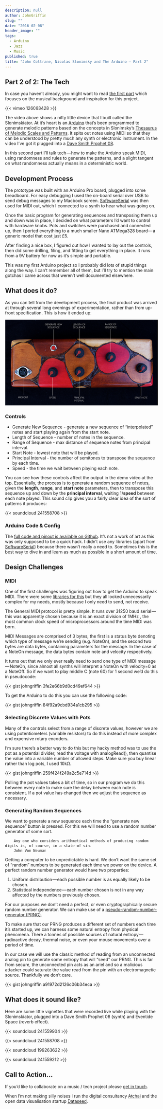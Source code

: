 ```yaml
---
description: null
author: JohnGriffin
slug: ""
date: "2016-02-08"
header_image: ""
tags: 
  - Arduino
  - Jazz
  - Music
published: true
title: "John Coltrane, Nicolas Slonimsky and The Arduino — Part 2"
---
```


## Part 2 of 2: The Tech

In case you haven’t already, you might want to read [the first part](/blog/2016-02-09-john-coltrane-nicolas-slonimsky-and-the-arduino-part-1/) which focuses on the musical background and inspiration for this project.

{{< vimeo 126063428 >}}

The video above shows a nifty little device that I built called the Slonimskiator. At it’s heart is an [Arduino](https://www.arduino.cc/) that’s been programmed to generate melodic patterns based on the concepts in Slonimsky’s [Thesaurus of Melodic Scales and Patterns](http://www.amazon.com/Thesaurus-Scales-Melodic-Patterns-Text/dp/082561449X). It spits out notes using MIDI so that they can be understood by pretty much any synth or electronic instrument. In the video I’ve got it plugged into a [Dave Smith Prophet 08](http://www.davesmithinstruments.com/product/prophet-08-keyboard-2/).

In this second part I’ll talk tech — how to make the Arduino speak MIDI, using randomness and rules to generate the patterns, and a slight tangent on what randomness actually means in a deterministic world.

## Development Process

The prototype was built with an Arduino Pro board, plugged into some breadboard. For easy debugging I used the on-board serial over USB to send debug messages to my Macbook screen. [SoftwareSerial](https://www.arduino.cc/en/Reference/SoftwareSerial) was then used for MIDI out, which I connected to a synth to hear what was going on. 

Once the basic program for generating sequences and transposing them up and down was in place, I decided on what parameters I’d want to control with hardware knobs. Pots and switches were purchased and connected up, then I ported everything to a much smaller Nano ATMega328 board — a generic model that cost just £5.

After finding a nice box, I figured out how I wanted to lay out the controls, then did some drilling, filing, and fitting to get everything in place. It runs from a 9V battery for now as it’s simple and portable.

This was my first Arduino project so I probably did lots of stupid things along the way. I can’t remember all of them, but I’ll try to mention the main gotchas I came across that weren’t well documented elsewhere.

## What does it do?

As you can tell from the development process, the final product was arrived at through several long evenings of experimentation, rather than from up-front specification. This is how it ended up:

![top-description.png](/images/top-description.png)

### Controls

* Generate New Sequence - generate a new sequence of “interpolated” notes and start playing again from the start note.
* Length of Sequence - number of notes in the sequence.
* Range of Sequence - max distance of sequence notes from principal interval.
* Start Note - lowest note that will be played.
* Principal Interval - the number of semitones to transpose the sequence by each time. 
* Speed - the time we wait between playing each note.

You can see how these controls affect the output in the demo video at the top. Essentially, the process is to generate a random sequence of notes, given the **length**, **range**, and **start note** parameters, then to transpose this sequence up and down by the **principal interval**, waiting 1/**speed** between each note played. This sound clip gives you a fairly clear idea of the sort of patterns it produces:

{{< soundcloud 241558708 >}}

### Arduino Code & Config

The [full code and pinout is available on Github](https://github.com/johngriffin/slonimskiator). It’s not a work of art as this was only supposed to be a quick hack. I didn’t use any libraries (apart from [SoftwareSerial](https://www.arduino.cc/en/Reference/SoftwareSerial)) because there wasn’t really a need to. Sometimes this is the best way to dive in and learn as much as possible in a short amount of time. 

## Design Challenges
### MIDI

One of the first challenges was figuring out how to get the Arduino to speak MIDI. There were some [libraries for this](http://playground.arduino.cc/Main/MIDILibrary) but they all looked unnecessarily complex for my needs, mostly because I only need to send, not receive.

The General MIDI protocol is pretty simple. It runs over 31250 baud serial — this was apparently chosen because it is an exact division of 1MHz , the most common clock speed of microprocessors around the time MIDI was born.

MIDI Messages are comprised of 3 bytes, the first is a status byte denoting which type of message we’re sending (e.g. NoteOn), and the second two bytes are data bytes, containing parameters for the message. In the case of a NoteOn message, the data bytes contain note and velocity respectively.

It turns out that we only ever really need to send one type of MIDI message — NoteOn, since almost all synths will interpret a NoteOn with velocity=0 as a NoteOff. So if we want to play middle C (note 60) for 1 second we’d do this in pseudocode:

{{< gist johngriffin 3fe2e66b9d0cd49ef644 >}}

To get the Arduino to do this you can use the following code: 

{{< gist johngriffin 84f92a9cbd934a1cb295 >}}

### Selecting Discrete Values with Pots

Many of the controls select from a range of discrete values, however we are using potentiometers (variable resistors) to do this instead of more complex and expensive rotary encoders. 

I’m sure there’s a better way to do this but my hacky method was to use the pot as a potential divider, read the voltage with analogRead(), then quantise the value into a variable number of allowed steps. Make sure you buy linear rather than log pots, I used 10kΩ. 

{{< gist johngriffin 259f424f249a2c5e714d >}}

Polling the pot values takes a bit of time, so in our program we do this between every note to make sure the delay between each note is consistent. If a pot value has changed then we adjust the sequence as necessary.

### Generating Random Sequences

We want to generate a new sequence each time the “generate new sequence” button is pressed. For this we will need to use a random number generator of some sort.

		Any one who considers arithmetical methods of producing random digits is, of course, in a state of sin.
		John Von Neuman

Getting a computer to be unpredictable is hard. We don’t want the same set of “random” numbers to be generated each time we power on the device. A perfect random number generator would have two properties:

1. Uniform distribution — each possible number is as equally likely to be chosen.
2. Statistical independence — each number chosen is not in any way affected by the numbers previously chosen.

For our purposes we don’t need a perfect, or even cryptographically secure random number generator. We can make use of a [pseudo-random-number-generator (PRNG)](https://en.wikipedia.org/wiki/Pseudorandom_number_generator).

To make sure that our PRNG produces a different set of numbers each time it’s started up, we can harness some natural entropy from physical phenomena. There a tonnes of possible sources of natural entropy — radioactive decay, thermal noise, or even your mouse movements over a period of time.

In our case we will use the classic method of reading from an unconnected analog pin to generate some entropy that will “seed” our PRNG. This is far from secure, the unconnected pin acts as an ariel and so a malicious attacker could saturate the value read from the pin with an electromagnetic source. Thankfully we don’t care.

{{< gist johngriffin a91972d2126c06b34eca >}}

## What does it sound like?

Here are some little vignettes that were recorded live while playing with the Slonimskiator, plugged into a Dave Smith Prophet 08 (synth) and Eventide Space (reverb effect).

{{< soundcloud 241559904 >}}

{{< soundcloud 241558708 >}}

{{< soundcloud 199263622 >}}

{{< soundcloud 241559212 >}}

## Call to Action…

If you’d like to collaborate on a music / tech project please [get in touch](mailto:john@atchai.com).

When I’m not making silly noises I run the digital consultancy [Atchai](http://atchai.com/) and the open data visualisation startup [Dataseed](https://getdataseed.com/).
